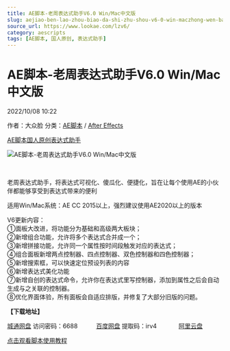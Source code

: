 ```yaml
---
title: AE脚本-老周表达式助手V6.0 Win/Mac中文版
slug: aejiao-ben-lao-zhou-biao-da-shi-zhu-shou-v6-0-win-maczhong-wen-ban
source_url: https://www.lookae.com/lzv6/
category: aescripts
tags: [AE脚本, 国人原创, 表达式助手]
---
```

# AE脚本-老周表达式助手V6.0 Win/Mac中文版

2022/10/08 10:22

作者：大众脸
分类：[AE脚本](https://www.lookae.com/after-effects/aescripts/) / [After Effects](https://www.lookae.com/after-effects/)

[AE脚本](https://www.lookae.com/tag/ae%e8%84%9a%e6%9c%ac/)[国人原创](https://www.lookae.com/tag/%e5%9b%bd%e4%ba%ba%e5%8e%9f%e5%88%9b/)[表达式助手](https://www.lookae.com/tag/%e8%a1%a8%e8%be%be%e5%bc%8f%e5%8a%a9%e6%89%8b/)

![AE脚本-老周表达式助手V6.0 Win/Mac中文版](https://www.lookae.com/wp-content/uploads/2022/10/laozhouv6.jpg "AE脚本-老周表达式助手V6.0 Win/Mac中文版-LookAE.com")

﻿

老周表达式助手，将表达式可视化、傻瓜化、便捷化，旨在让每个使用AE的小伙伴都能够享受到表达式带来的便利

适用Win/Mac系统：AE CC 2015以上，强烈建议使用AE2020以上的版本

V6更新内容：  
①面板大改进，将功能分为基础和高级两大板块；  
②新增组合功能，允许将多个表达式合并成一个；  
③新增拼接功能，允许同一个属性按时间段触发对应的表达式；  
④组合面板新增两点控制器、四点控制器、双色控制器和四色控制器；  
⑤新增搜索框，可以快速定位预设列表的内容  
⑥新增表达式美化功能  
⑦新增自创的表达式命令，允许你在表达式里写控制器，添加到属性之后会自动生成与之关联的控制器。  
⑧优化界面体验，所有面板会自适应排版，并修复了大部分旧版的问题。

**【下载地址】**

[城通网盘](https://url70.ctfile.com/f/2827370-690124840-1fa983?p=4431) 访问密码：6688           [百度网盘](https://pan.baidu.com/s/1pcRc6dadJCjCdd1dL0dPBA?pwd=irv4) 提取码：irv4             [阿里云盘](https://www.aliyundrive.com/s/CYdFNrJE386)

[点击观看脚本使用教程](https://www.bilibili.com/video/BV19G41177z3/)
